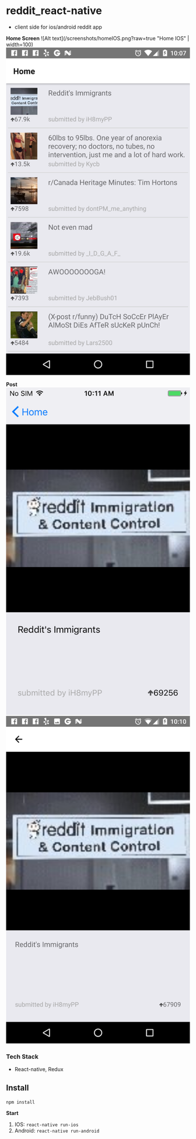 # reddit_react-native
- client side for ios/android reddit app

**Home Screen**
![Alt text](/screenshots/homeIOS.png?raw=true "Home IOS" | width=100)
![Alt text](/screenshots/homeAndroid.png?raw=true "Home Android")

**Post**
![Alt text](/screenshots/postIOS.png?raw=true "Post Item IOS")
![Alt text](/screenshots/postAndroid.png?raw=true "Post Item Android")

### Tech Stack
- React-native, Redux

## Install
`npm install`

**Start**
1. IOS: `react-native run-ios`
2. Android: `react-native run-android`
